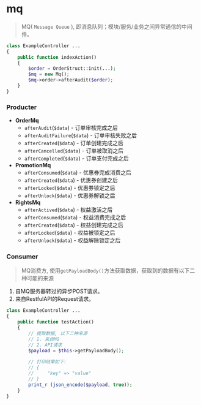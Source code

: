 # mq

> MQ( `Message Queue` ), 即消息队列；模块/服务/业务之间异常通信的中间件。

```php
class ExampleController ... 
{
    public function indexAction()
    {
        $order = OrderStruct::init(...);
        $mq = new Mq();
        $mq->order->afterAudit($order);
    }
}
```


### Producter

* **OrderMq**
    * `afterAudit`(`$data`) - 订单审核完成之后
    * `afterAuditFailure`(`$data`) - 订单审核失败之后
    * `afterCreated`(`$data`) - 订单创建完成之后
    * `afterCancelled`(`$data`) - 订单被取消之后
    * `afterCompleted`(`$data`) - 订单支付完成之后
* **PromotionMq**
    * `afterConsumed`(`$data`) - 优惠券完成消费之后
    * `afterCreated`(`$data`) - 优惠券创建之后
    * `afterLocked`(`$data`) - 优惠券锁定之后
    * `afterUnlock`(`$data`) - 优惠券解锁之后
* **RightsMq**
    * `afterActived`(`$data`) - 权益激活之后
    * `afterConsumed`(`$data`) - 权益消费完成之后
    * `afterCreated`(`$data`) - 权益创建完成之后
    * `afterLocked`(`$data`) - 权益被锁定之后
    * `afterUnlock`(`$data`) - 权益解除锁定之后



### Consumer

> MQ消费方, 使用`getPayloadBody()`方法获取数据，获取到的数据有以下二种可能的来源

1. 自MQ服务器转过的异步POST请求。
2. 来自RestfulAPI的Request请求。

```php
class ExampleController ... 
{
    public function testAction()
    {
        // 提取数据, 以下二种来源
        // 1. 来自MQ
        // 2. API请求
        $payload = $this->getPayloadBody();
        
        // 打印结果如下:
        // {
        //     "key" => "value"
        // }
        print_r (json_encode($payload, true));
    }
}
```